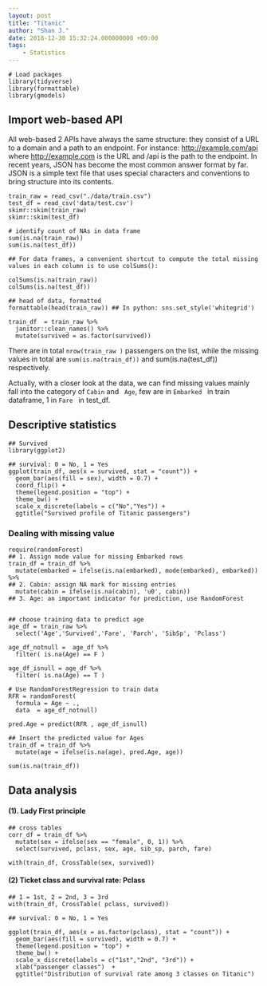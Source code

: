 ```yaml
---
layout: post
title: "Titanic"
author: "Shan J."
date: 2018-12-30 15:32:24.000000000 +09:00
tags:
    - Statistics
---
```


```{r}
# Load packages
library(tidyverse)
library(formattable)
library(gmodels)
```

## Import web-based API
All web-based 2 APIs have always the same structure:
they consist of a URL to a domain and a path to an endpoint.
For instance: http://example.com/api where http://example.com is the URL and /api is the path to the endpoint.
In recent years, JSON has become the most common answer format by far. JSON is a simple text file that uses special characters and conventions to bring structure into its contents.

```{r}
train_raw = read_csv("./data/train.csv")
test_df = read_csv('data/test.csv')
skimr::skim(train_raw)
skimr::skim(test_df)

# identify count of NAs in data frame
sum(is.na(train_raw))
sum(is.na(test_df))

## For data frames, a convenient shortcut to compute the total missing values in each column is to use colSums():

colSums(is.na(train_raw))
colSums(is.na(test_df))

## head of data, formatted   
formattable(head(train_raw)) ## In python: sns.set_style('whitegrid')

train_df  = train_raw %>%
  janitor::clean_names() %>%
  mutate(survived = as.factor(survived))
```

There are in total `nrow(train_raw )` passengers on the list, while the missing values in total are `sum(is.na(train_df))` and sum(is.na(test_df)) respectively.

Actually, with a closer look at the data, we can find missing values mainly fall into the category of
`Cabin` and ` Age`, few are in `Embarked ` in train dataframe, 1 in `Fare ` in test_df.


## Descriptive statistics  
```{r}
## Survived
library(ggplot2)

## survival: 0 = No, 1 = Yes
ggplot(train_df, aes(x = survived, stat = "count")) +
  geom_bar(aes(fill = sex), width = 0.7) +
  coord_flip() +
  theme(legend.position = "top") +
  theme_bw() +
  scale_x_discrete(labels = c("No","Yes")) +
  ggtitle("Survived profile of Titanic passengers")

```


### Dealing with missing value
```{r}
require(randomForest)
## 1. Assign mode value for missing Embarked rows
train_df = train_df %>%
  mutate(embarked = ifelse(is.na(embarked), mode(embarked), embarked)) %>%
## 2. Cabin: assign NA mark for missing entries
  mutate(cabin = ifelse(is.na(cabin), 'u0', cabin))
## 3. Age: an important indicator for prediction, use RandomForest


## choose training data to predict age
age_df = train_raw %>%
  select('Age','Survived','Fare', 'Parch', 'SibSp', 'Pclass')

age_df_notnull =  age_df %>%
  filter( is.na(Age) == F )

age_df_isnull = age_df %>%
  filter( is.na(Age) == T )

# Use RandomForestRegression to train data
RFR = randomForest(
  formula = Age ~ .,
  data  = age_df_notnull)

pred.Age = predict(RFR , age_df_isnull)

## Insert the predicted value for Ages
train_df = train_df %>%
  mutate(age = ifelse(is.na(age), pred.Age, age))

sum(is.na(train_df))
```

## Data analysis

#### (1). **Lady First** principle

```{r}
## cross tables
corr_df = train_df %>%
  mutate(sex = ifelse(sex == "female", 0, 1)) %>%
  select(survived, pclass, sex, age, sib_sp, parch, fare)

with(train_df, CrossTable(sex, survived))

```

####  (2) Ticket class and survival rate: Pclass

```{r}
## 1 = 1st, 2 = 2nd, 3 = 3rd
with(train_df, CrossTable( pclass, survived))

## survival: 0 = No, 1 = Yes

ggplot(train_df, aes(x = as.factor(pclass), stat = "count")) +
  geom_bar(aes(fill = survived), width = 0.7) +
  theme(legend.position = "top") +
  theme_bw() +
  scale_x_discrete(labels = c("1st","2nd", "3rd")) +
  xlab("passenger classes")  +
  ggtitle("Distribution of survival rate among 3 classes on Titanic")

```



